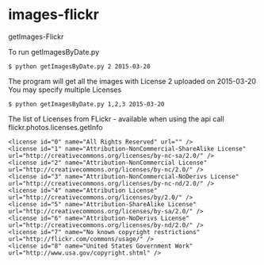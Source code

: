 # images-flickr
getImages-Flickr

To run getImagesByDate.py

    $ python getImagesByDate.py 2 2015-03-20

The program will get all the images with License 2 uploaded on 2015-03-20
You may specify multiple Licenses 

    $ python getImagesByDate.py 1,2,3 2015-03-20 

The list of Licenses from FLickr - available when using the api call flickr.photos.licenses.getInfo

    <license id="0" name="All Rights Reserved" url="" />
    <license id="1" name="Attribution-NonCommercial-ShareAlike License" url="http://creativecommons.org/licenses/by-nc-sa/2.0/" />
    <license id="2" name="Attribution-NonCommercial License" url="http://creativecommons.org/licenses/by-nc/2.0/" />
    <license id="3" name="Attribution-NonCommercial-NoDerivs License" url="http://creativecommons.org/licenses/by-nc-nd/2.0/" />
    <license id="4" name="Attribution License" url="http://creativecommons.org/licenses/by/2.0/" />
    <license id="5" name="Attribution-ShareAlike License" url="http://creativecommons.org/licenses/by-sa/2.0/" />
    <license id="6" name="Attribution-NoDerivs License" url="http://creativecommons.org/licenses/by-nd/2.0/" />
    <license id="7" name="No known copyright restrictions" url="http://flickr.com/commons/usage/" />
    <license id="8" name="United States Government Work" url="http://www.usa.gov/copyright.shtml" />

